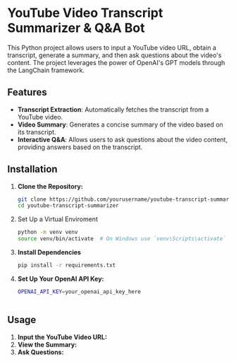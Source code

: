 # YouTube Video Transcript Summarizer & Q&A Bot

This Python project allows users to input a YouTube video URL, obtain a transcript, generate a summary, and then ask questions about the video's content. The project leverages the power of OpenAI's GPT models through the LangChain framework.

## Features

- **Transcript Extraction**: Automatically fetches the transcript from a YouTube video.
- **Video Summary**: Generates a concise summary of the video based on its transcript.
- **Interactive Q&A**: Allows users to ask questions about the video content, providing answers based on the transcript.

## Installation

1. **Clone the Repository:**
   ```bash
   git clone https://github.com/yourusername/youtube-transcript-summarizer.git
   cd youtube-transcript-summarizer
2.  Set Up a Virtual Enviroment
    ```bash
    python -m venv venv
    source venv/bin/activate  # On Windows use `venv\Scripts\activate`

3.  **Install Dependencies**
    ```bash
    pip install -r requirements.txt
4. **Set Up Your OpenAI API Key:**
   ```bash
   OPENAI_API_KEY=your_openai_api_key_here



## Usage

1. **Input the YouTube Video URL:**
2. **View the Summary:**
3. **Ask Questions:**
    
